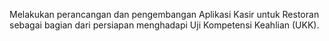 Melakukan perancangan dan pengembangan Aplikasi Kasir untuk Restoran sebagai bagian dari persiapan menghadapi Uji Kompetensi Keahlian (UKK).
